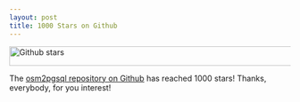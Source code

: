 ```yaml
---
layout: post
title: 1000 Stars on Github
---
```


<img alt="Github stars" width="900" height="35" src="https://osm2pgsql.org/img/news/1000-stars.png"/>

The [osm2pgsql repository on
Github](https://github.com/openstreetmap/osm2pgsql) has reached 1000 stars!
Thanks, everybody, for you interest!

